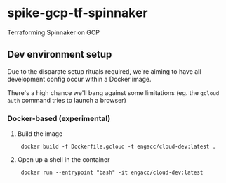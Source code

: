 # spike-gcp-tf-spinnaker
Terraforming Spinnaker on GCP

## Dev environment setup

Due to the disparate setup rituals required, we're aiming to have all development config occur within a Docker image.

There's a high chance we'll bang against some limitations (eg. the `gcloud auth` command tries to launch a browser)

### Docker-based (experimental)

1. Build the image 

        docker build -f Dockerfile.gcloud -t engacc/cloud-dev:latest .
1. Open up a shell in the container

        docker run --entrypoint "bash" -it engacc/cloud-dev:latest
